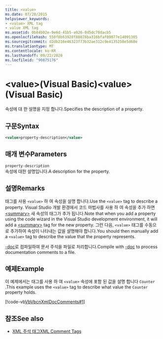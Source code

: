 ```yaml
---
title: <value>
ms.date: 07/20/2015
helpviewer_keywords:
- <value> XML tag
- value XML tag
ms.assetid: 0b84b02e-9e6d-41b5-a926-0d5dc76dacb5
ms.openlocfilehash: 550f8b63928f80878ba316bfaf09077e14091305
ms.sourcegitcommit: d2db216e46323f73b32ae312c9e4135258e5d68e
ms.translationtype: MT
ms.contentlocale: ko-KR
ms.lasthandoff: 09/22/2020
ms.locfileid: "90875176"
---
```

# <a name="value-visual-basic"></a><span data-ttu-id="e105c-101">\<value>(Visual Basic)</span><span class="sxs-lookup"><span data-stu-id="e105c-101">\<value> (Visual Basic)</span></span>

<span data-ttu-id="e105c-102">속성에 대 한 설명을 지정 합니다.</span><span class="sxs-lookup"><span data-stu-id="e105c-102">Specifies the description of a property.</span></span>  
  
## <a name="syntax"></a><span data-ttu-id="e105c-103">구문</span><span class="sxs-lookup"><span data-stu-id="e105c-103">Syntax</span></span>  
  
```xml  
<value>property-description</value>  
```  
  
## <a name="parameters"></a><span data-ttu-id="e105c-104">매개 변수</span><span class="sxs-lookup"><span data-stu-id="e105c-104">Parameters</span></span>  

 `property-description`  
 <span data-ttu-id="e105c-105">속성에 대한 설명입니다.</span><span class="sxs-lookup"><span data-stu-id="e105c-105">A description for the property.</span></span>  
  
## <a name="remarks"></a><span data-ttu-id="e105c-106">설명</span><span class="sxs-lookup"><span data-stu-id="e105c-106">Remarks</span></span>  

 <span data-ttu-id="e105c-107">태그를 사용 `<value>` 하 여 속성을 설명 합니다.</span><span class="sxs-lookup"><span data-stu-id="e105c-107">Use the `<value>` tag to describe a property.</span></span> <span data-ttu-id="e105c-108">Visual Studio 개발 환경에서 코드 마법사를 사용 하 여 속성을 추가 하면 [\<summary>](summary.md) 새 속성의 태그가 추가 됩니다.</span><span class="sxs-lookup"><span data-stu-id="e105c-108">Note that when you add a property using the code wizard in the Visual Studio development environment, it will add a [\<summary>](summary.md) tag for the new property.</span></span> <span data-ttu-id="e105c-109">그런 다음, `<value>` 태그를 수동으로 추가하여 속성이 나타내는 값을 설명해야 합니다.</span><span class="sxs-lookup"><span data-stu-id="e105c-109">You should then manually add a `<value>` tag to describe the value that the property represents.</span></span>  
  
 <span data-ttu-id="e105c-110">[-doc](../../reference/command-line-compiler/doc.md)로 컴파일하여 문서 주석을 파일로 처리합니다.</span><span class="sxs-lookup"><span data-stu-id="e105c-110">Compile with [-doc](../../reference/command-line-compiler/doc.md) to process documentation comments to a file.</span></span>  
  
## <a name="example"></a><span data-ttu-id="e105c-111">예제</span><span class="sxs-lookup"><span data-stu-id="e105c-111">Example</span></span>  

 <span data-ttu-id="e105c-112">이 예제에서는 태그를 사용 하 여 `<value>` 속성에 포함 된 값을 설명 합니다 `Counter` .</span><span class="sxs-lookup"><span data-stu-id="e105c-112">This example uses the `<value>` tag to describe what value the `Counter` property holds.</span></span>  
  
 [!code-vb[VbVbcnXmlDocComments#1](~/samples/snippets/visualbasic/VS_Snippets_VBCSharp/VbVbcnXmlDocComments/VB/Class1.vb#1)]  
  
## <a name="see-also"></a><span data-ttu-id="e105c-113">참조</span><span class="sxs-lookup"><span data-stu-id="e105c-113">See also</span></span>

- [<span data-ttu-id="e105c-114">XML 주석 태그</span><span class="sxs-lookup"><span data-stu-id="e105c-114">XML Comment Tags</span></span>](index.md)
